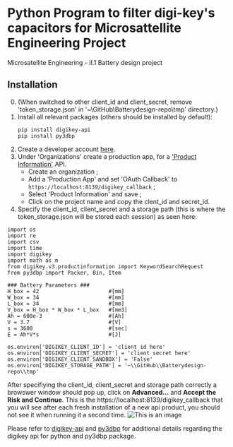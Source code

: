 Python Program to filter digi-key's capacitors for Microsattellite Engineering Project 
=================================
Microsatellite Engineering - II.1 Battery design project


## Installation
0. (When switched to other client_id and client_secret, remove 'token_storage.json' in '~\GitHub\Batterydesign-repo\tmp' directory.)
1. Install all relevant packages (others should be installed by default):
   ```
   pip install digikey-api
   pip install py3dbp
   ```
2. Create a developer account [here](https://developer.digikey.com/). 
3. Under 'Organizations' create a production app, for a ['Product Information'](https://developer.digikey.com/products/product-information) API.
   * Create an organization ;
   * Add a 'Production App' and set 'OAuth Callback' to ``` https://localhost:8139/digikey_callback ``` ;
   * Select 'Product Information' and save ;
   * Click on the project name and copy the clent_id and secret_id.
4. Specify the client_id, client_secret and a storage path (this is where the token_storage.json will be stored each session) as seen here:

```
import os
import re
import csv
import time
import digikey
import math as m
from digikey.v3.productinformation import KeywordSearchRequest
from py3dbp import Packer, Bin, Item 

### Battery Parameters ###
H_box = 42                      #[mm]
W_box = 34                      #[mm]
L_box = 34                      #[mm]
V_box = H_box * W_box * L_box   #[mm3]
Ah = 600e-3                     #[Ah]
V = 3.7                         #[V]
s = 3600                        #[sec]
E = Ah*V*s                      #[J]

os.environ['DIGIKEY_CLIENT_ID'] = 'client id here'
os.environ['DIGIKEY_CLIENT_SECRET'] = 'client secret here'
os.environ['DIGIKEY_CLIENT_SANDBOX'] = 'False'
os.environ['DIGIKEY_STORAGE_PATH'] = '~\\GitHub\\Batterydesign-repo\\tmp'
```

After specifiying the client_id, client_secret and storage path correctly a browswer window should pop up, click on **Advanced...** and **Accept the Risk and Continue**. This is the https://localhost:8139/digikey_callback that you will see after each fresh installation of a new api product, you should not see it when running it a second time.
![This is an image]([https://myoctocat.com/assets/images/base-octocat.svg](https://i.imgur.com/hfGojmW.png))


Please refer to [digikey-api](https://github.com/peeter123/digikey-api) and [py3dbp](https://github.com/enzoruiz/3dbinpacking) for additional details regarding the digikey api for python and py3dbp package.

